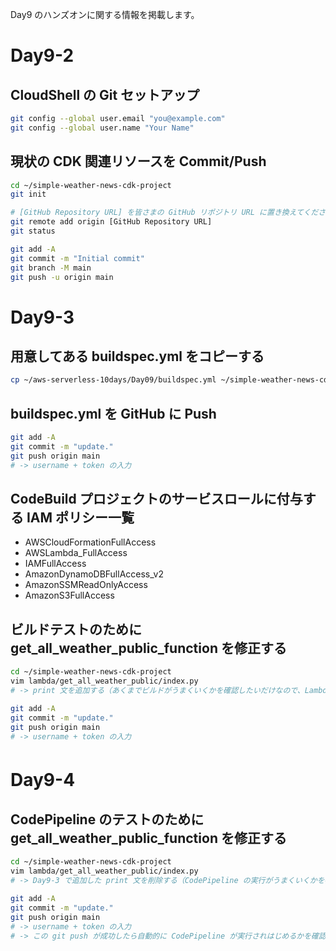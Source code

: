 Day9 のハンズオンに関する情報を掲載します。

# Day9-2
## CloudShell の Git セットアップ
```bash
git config --global user.email "you@example.com"
git config --global user.name "Your Name"
```

## 現状の CDK 関連リソースを Commit/Push
```bash
cd ~/simple-weather-news-cdk-project
git init

# [GitHub Repository URL] を皆さまの GitHub リポジトリ URL に置き換えてください
git remote add origin [GitHub Repository URL]
git status

git add -A
git commit -m "Initial commit"
git branch -M main
git push -u origin main
```

# Day9-3
## 用意してある buildspec.yml をコピーする
```bash
cp ~/aws-serverless-10days/Day09/buildspec.yml ~/simple-weather-news-cdk-project/
```

## buildspec.yml を GitHub に Push
```bash
git add -A
git commit -m "update."
git push origin main
# -> username + token の入力
```

## CodeBuild プロジェクトのサービスロールに付与する IAM ポリシー一覧
- AWSCloudFormationFullAccess
- AWSLambda_FullAccess
- IAMFullAccess
- AmazonDynamoDBFullAccess_v2
- AmazonSSMReadOnlyAccess
- AmazonS3FullAccess

## ビルドテストのために get_all_weather_public_function を修正する
```bash
cd ~/simple-weather-news-cdk-project
vim lambda/get_all_weather_public/index.py
# -> print 文を追加する（あくまでビルドがうまくいくかを確認したいだけなので、Lambda 関数の処理に影響がない修正であれば何でも OK です）

git add -A
git commit -m "update."
git push origin main
# -> username + token の入力
```

# Day9-4　
## CodePipeline のテストのために get_all_weather_public_function を修正する
```bash
cd ~/simple-weather-news-cdk-project
vim lambda/get_all_weather_public/index.py
# -> Day9-3 で追加した print 文を削除する（CodePipeline の実行がうまくいくかを確認したいだけなので、Lambda 関数の処理に影響がない修正であれば何でも OK です）

git add -A
git commit -m "update."
git push origin main
# -> username + token の入力
# -> この git push が成功したら自動的に CodePipeline が実行されはじめるかを確認します
```
